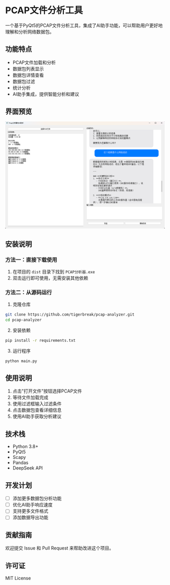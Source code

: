 # PCAP文件分析工具

一个基于PyQt5的PCAP文件分析工具，集成了AI助手功能，可以帮助用户更好地理解和分析网络数据包。

## 功能特点

- PCAP文件加载和分析
- 数据包列表显示
- 数据包详情查看
- 数据包过滤
- 统计分析
- AI助手集成，提供智能分析和建议

## 界面预览

![功能界面](https://github.com/tigerbreak/pcap-analyzer/raw/master/screenshots/main_window.png)

## 安装说明

### 方法一：直接下载使用

1. 在项目的 `dist` 目录下找到 `PCAP分析器.exe`
2. 双击运行即可使用，无需安装其他依赖

### 方法二：从源码运行

1. 克隆仓库
```bash
git clone https://github.com/tigerbreak/pcap-analyzer.git
cd pcap-analyzer
```

2. 安装依赖
```bash
pip install -r requirements.txt
```

3. 运行程序
```bash
python main.py
```

## 使用说明

1. 点击"打开文件"按钮选择PCAP文件
2. 等待文件加载完成
3. 使用过滤框输入过滤条件
4. 点击数据包查看详细信息
5. 使用AI助手获取分析建议

## 技术栈

- Python 3.8+
- PyQt5
- Scapy
- Pandas
- DeepSeek API

## 开发计划

- [ ] 添加更多数据包分析功能
- [ ] 优化AI助手响应速度
- [ ] 支持更多文件格式
- [ ] 添加数据导出功能

## 贡献指南

欢迎提交 Issue 和 Pull Request 来帮助改进这个项目。

## 许可证

MIT License 